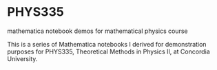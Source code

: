 # PHYS335
mathematica notebook demos for mathematical physics course

This is a series of Mathematica notebooks I derived for demonstration purposes for PHYS335, Theoretical Methods in Physics II, at Concordia University.
